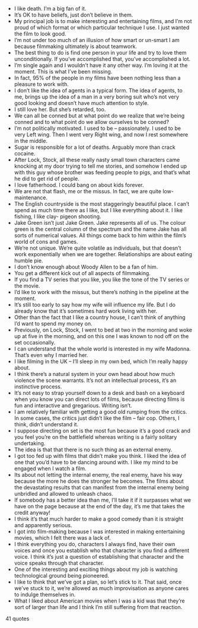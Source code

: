  - I like death. I’m a big fan of it.
 - It’s OK to have beliefs, just don’t believe in them.
 - My principal job is to make interesting and entertaining films, and I’m not proud of which format or which particular technique I use. I just wanted the film to look good.
 - I’m not under too much of an illusion of how smart or un-smart I am because filmmaking ultimately is about teamwork.
 - The best thing to do is find one person in your life and try to love them unconditionally. If you’ve accomplished that, you’ve accomplished a lot.
 - I’m single again and I wouldn’t have it any other way. I’m loving it at the moment. This is what I’ve been missing.
 - In fact, 95% of the people in my films have been nothing less than a pleasure to work with.
 - I don’t like the idea of agents in a typical form. The idea of agents, to me, brings up the idea of a man in a very boring suit who’s not very good looking and doesn’t have much attention to style.
 - I still love her. But she’s retarded, too.
 - We can all be conned but at what point do we realize that we’re being conned and to what point do we allow ourselves to be conned?
 - I’m not politically motivated. I used to be – passionately. I used to be very Left wing. Then I went very Right wing, and now I rest somewhere in the middle.
 - Sugar is responsible for a lot of deaths. Arguably more than crack cocaine.
 - After Lock, Stock, all these really nasty small town characters came knocking at my door trying to tell me stories, and somehow I ended up with this guy whose brother was feeding people to pigs, and that’s what he did to get rid of people.
 - I love fatherhood. I could bang on about kids forever.
 - We are not that flash, me or the missus. In fact, we are quite low-maintenance.
 - The English countryside is the most staggeringly beautiful place. I can’t spend as much time there as I like, but I like everything about it. I like fishing, I like clay- pigeon shooting.
 - Jake Green isn’t just Jake Green. Jake represents all of us. The colour green is the central column of the spectrum and the name Jake has all sorts of numerical values. All things come back to him within the film’s world of cons and games.
 - We’re not unique. We’re quite volatile as individuals, but that doesn’t work exponentially when we are together. Relationships are about eating humble pie.
 - I don’t know enough about Woody Allen to be a fan of him.
 - You get a different kick out of all aspects of filmmaking.
 - If you find a TV series that you like, you like the tone of the TV series or the movie.
 - I’d like to work with the missus, but there’s nothing in the pipeline at the moment.
 - It’s still too early to say how my wife will influence my life. But I do already know that it’s sometimes hard work living with her.
 - Other than the fact that I like a country house, I can’t think of anything I’d want to spend my money on.
 - Previously, on Lock, Stock, I went to bed at two in the morning and woke up at five in the morning, and on this one I was known to nod off on the set occasionally.
 - I can understand that the whole world is interested in my wife Madonna. That’s even why I married her.
 - I like filming in the UK – I’ll sleep in my own bed, which I’m really happy about.
 - I think there’s a natural system in your own head about how much violence the scene warrants. It’s not an intellectual process, it’s an instinctive process.
 - It’s not easy to strap yourself down to a desk and bash on a keyboard when you know you can direct lots of films, because directing films is fun and interactive and gregarious. Writing isn’t.
 - I am relatively familiar with getting a good old rumping from the critics. In some cases, the critics just didn’t like the film – fair cop. Others, I think, didn’t understand it.
 - I suppose directing on set is the most fun because it’s a good crack and you feel you’re on the battlefield whereas writing is a fairly solitary undertaking.
 - The idea is that that there is no such thing as an external enemy.
 - I got too fed up with films that didn’t make you think. I liked the idea of one that you’d have to be dancing around with. I like my mind to be engaged when I watch a film.
 - Its about not letting the internal enemy, the real enemy, have his way because the more he does the stronger he becomes. The films about the devastating results that can manifest from the internal enemy being unbridled and allowed to unleash chaos.
 - If somebody has a better idea than me, I’ll take it if it surpasses what we have on the page because at the end of the day, it’s me that takes the credit anyway!
 - I think it’s that much harder to make a good comedy than it is straight and apparently serious.
 - I got into film-making because I was interested in making entertaining movies, which I felt there was a lack of.
 - I think everything you do, characters I always find, have their own voices and once you establish who that character is you find a different voice. I think it’s just a question of establishing that character and the voice speaks through that character.
 - One of the interesting and exciting things about my job is watching technological ground being pioneered.
 - I like to think that we’ve got a plan, so let’s stick to it. That said, once we’ve stuck to it, we’re allowed as much improvisation as anyone cares to indulge themselves in.
 - What I liked about American movies when I was a kid was that they’re sort of larger than life and I think I’m still suffering from that reaction.

41 quotes